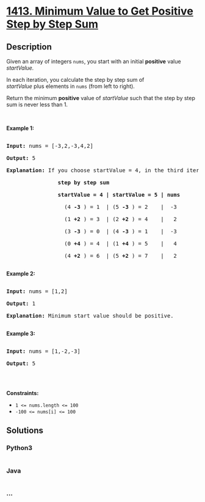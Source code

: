# [1413. Minimum Value to Get Positive Step by Step Sum](https://leetcode.com/problems/minimum-value-to-get-positive-step-by-step-sum)



## Description

<p>Given an array of integers&nbsp;<code>nums</code>, you start with an initial <strong>positive</strong> value <em>startValue</em><em>.</em></p>



<p>In each iteration, you calculate the step by step sum of <em>startValue</em>&nbsp;plus&nbsp;elements in <code>nums</code>&nbsp;(from left to right).</p>



<p>Return the minimum <strong>positive</strong> value of&nbsp;<em>startValue</em> such that the step by step sum is never less than 1.</p>



<p>&nbsp;</p>

<p><strong>Example 1:</strong></p>



<pre>

<strong>Input:</strong> nums = [-3,2,-3,4,2]

<strong>Output:</strong> 5

<strong>Explanation: </strong>If you choose startValue = 4, in the third iteration your step by step sum is less than 1.

<strong>                step by step sum

&nbsp;               startValue = 4 | startValue = 5 | nums

</strong>&nbsp;                 (4 <strong>-3</strong> ) = 1  | (5 <strong>-3</strong> ) = 2    |  -3

&nbsp;                 (1 <strong>+2</strong> ) = 3  | (2 <strong>+2</strong> ) = 4    |   2

&nbsp;                 (3 <strong>-3</strong> ) = 0  | (4 <strong>-3</strong> ) = 1    |  -3

&nbsp;                 (0 <strong>+4</strong> ) = 4  | (1 <strong>+4</strong> ) = 5    |   4

&nbsp;                 (4 <strong>+2</strong> ) = 6  | (5 <strong>+2</strong> ) = 7    |   2

</pre>



<p><strong>Example 2:</strong></p>



<pre>

<strong>Input:</strong> nums = [1,2]

<strong>Output:</strong> 1

<strong>Explanation:</strong> Minimum start value should be positive. 

</pre>



<p><strong>Example 3:</strong></p>



<pre>

<strong>Input:</strong> nums = [1,-2,-3]

<strong>Output:</strong> 5

</pre>



<p>&nbsp;</p>

<p><strong>Constraints:</strong></p>



<ul>
	<li><code>1 &lt;= nums.length &lt;= 100</code></li>
	<li><code>-100 &lt;= nums[i] &lt;= 100</code></li>
</ul>

## Solutions

<!-- tabs:start -->

### **Python3**

```python

```

### **Java**

```java

```

### **...**

```

```

<!-- tabs:end -->
